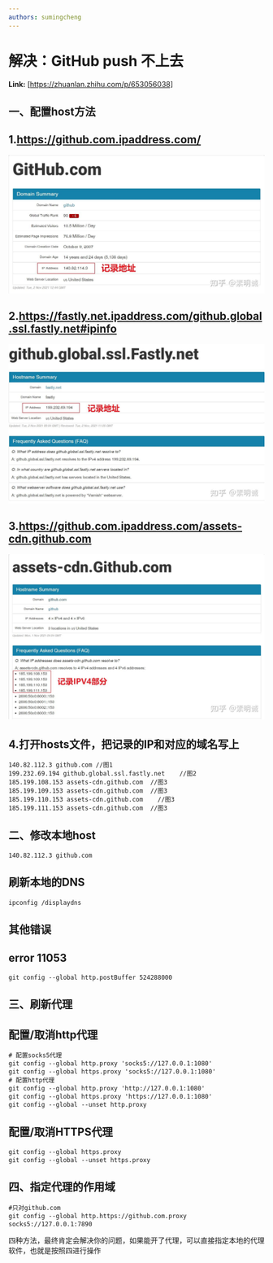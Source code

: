```yaml
---
authors: sumingcheng
---
```

# 解决：GitHub push 不上去



 **Link:** [https://zhuanlan.zhihu.com/p/653056038]

## 一、配置host方法  
## 1.https://github.com.ipaddress.com/  

  


![12c873d84a956c9ad9c37eefcc30f934](../image/12c873d84a956c9ad9c37eefcc30f934.jpg)

  


## 2.https://fastly.net.ipaddress.com/github.global.ssl.fastly.net#ipinfo  

  


![ef152ae3bf890ac8ed00326087af6e7e](../image/ef152ae3bf890ac8ed00326087af6e7e.jpg)

  


## 3.https://github.com.ipaddress.com/assets-cdn.github.com  

  


![961478a1d45f15436e95c381153e2cc9](../image/961478a1d45f15436e95c381153e2cc9.jpg)

  


## 4.打开hosts文件，把记录的IP和对应的域名写上  
```
140.82.112.3 github.com //图1
199.232.69.194 github.global.ssl.fastly.net    //图2
185.199.108.153 assets-cdn.github.com  //图3
185.199.109.153 assets-cdn.github.com  //图3
185.199.110.153 assets-cdn.github.com	 //图3
185.199.111.153 assets-cdn.github.com  //图3
```
## 二、修改本地host  
```
140.82.112.3 github.com
```
## 刷新本地的DNS  
```
ipconfig /displaydns
```
## 其他错误  
## error 11053  
```
git config --global http.postBuffer 524288000
```
## 三、刷新代理  
## 配置/取消http代理  
```
# 配置socks5代理
git config --global http.proxy 'socks5://127.0.0.1:1080'
git config --global https.proxy 'socks5://127.0.0.1:1080'
# 配置http代理
git config --global http.proxy 'http://127.0.0.1:1080'
git config --global https.proxy 'https://127.0.0.1:1080'
git config --global --unset http.proxy
```
## 配置/取消HTTPS代理  
```
git config --global https.proxy
git config --global --unset https.proxy
```
## 四、指定代理的作用域  
```
#只对github.com
git config --global http.https://github.com.proxy socks5://127.0.0.1:7890
```

四种方法，最终肯定会解决你的问题，如果能开了代理，可以直接指定本地的代理软件，也就是按照四进行操作

